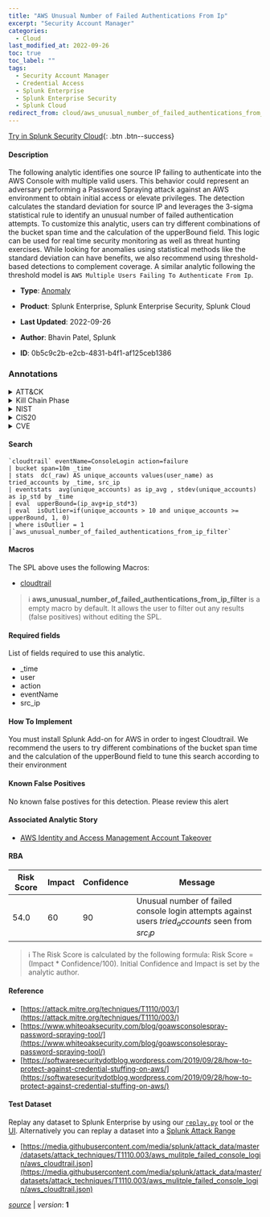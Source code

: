```yaml
---
title: "AWS Unusual Number of Failed Authentications From Ip"
excerpt: "Security Account Manager"
categories:
  - Cloud
last_modified_at: 2022-09-26
toc: true
toc_label: ""
tags:
  - Security Account Manager
  - Credential Access
  - Splunk Enterprise
  - Splunk Enterprise Security
  - Splunk Cloud
redirect_from: cloud/aws_unusual_number_of_failed_authentications_from_ip/
---
```




[Try in Splunk Security Cloud](https://www.splunk.com/en_us/cyber-security.html){: .btn .btn--success}

#### Description

The following analytic identifies one source IP failing to authenticate into the AWS Console with multiple valid users. This behavior could represent an adversary performing a Password Spraying attack against an AWS environment to obtain initial access or elevate privileges. The detection calculates the standard deviation for source IP and leverages the 3-sigma statistical rule to identify an unusual number of failed authentication attempts. To customize this analytic, users can try different combinations of the bucket span time and the calculation of the upperBound field. This logic can be used for real time security monitoring as well as threat hunting exercises. While looking for anomalies using statistical methods like the standard deviation can have benefits, we also recommend using threshold-based detections to complement coverage. A similar analytic following the threshold model is `AWS Multiple Users Failing To Authenticate From Ip`.

- **Type**: [Anomaly](https://github.com/splunk/security_content/wiki/Detection-Analytic-Types)
- **Product**: Splunk Enterprise, Splunk Enterprise Security, Splunk Cloud

- **Last Updated**: 2022-09-26
- **Author**: Bhavin Patel, Splunk
- **ID**: 0b5c9c2b-e2cb-4831-b4f1-af125ceb1386

### Annotations
<details>
  <summary>ATT&CK</summary>

<div markdown="1">

#### [ATT&CK](https://attack.mitre.org/)

| ID          | Technique   | Tactic         |
| ----------- | ----------- |--------------- |
| [T1003.002](https://attack.mitre.org/techniques/T1003/002/) | Security Account Manager | Credential Access |

</div>
</details>


<details>
  <summary>Kill Chain Phase</summary>

<div markdown="1">

* Exploitation


</div>
</details>


<details>
  <summary>NIST</summary>

<div markdown="1">

* DE.CM



</div>
</details>

<details>
  <summary>CIS20</summary>

<div markdown="1">

* CIS 3
* CIS 5
* CIS 16



</div>
</details>

<details>
  <summary>CVE</summary>

<div markdown="1">


</div>
</details>


#### Search

```
`cloudtrail` eventName=ConsoleLogin action=failure 
| bucket span=10m _time 
| stats  dc(_raw) AS unique_accounts values(user_name) as tried_accounts by _time, src_ip 
| eventstats  avg(unique_accounts) as ip_avg , stdev(unique_accounts) as ip_std by _time 
| eval  upperBound=(ip_avg+ip_std*3) 
| eval  isOutlier=if(unique_accounts > 10 and unique_accounts >= upperBound, 1, 0) 
| where isOutlier = 1 
|`aws_unusual_number_of_failed_authentications_from_ip_filter`
```

#### Macros
The SPL above uses the following Macros:
* [cloudtrail](https://github.com/splunk/security_content/blob/develop/macros/cloudtrail.yml)

> :information_source:
> **aws_unusual_number_of_failed_authentications_from_ip_filter** is a empty macro by default. It allows the user to filter out any results (false positives) without editing the SPL.



#### Required fields
List of fields required to use this analytic.
* _time
* user
* action
* eventName
* src_ip



#### How To Implement
You must install Splunk Add-on for AWS in order to ingest Cloudtrail. We recommend the users to try different combinations of the bucket span time and the calculation of the upperBound field to tune this search according to their environment
#### Known False Positives
No known false postives for this detection. Please review this alert

#### Associated Analytic Story
* [AWS Identity and Access Management Account Takeover](/stories/aws_identity_and_access_management_account_takeover)




#### RBA

| Risk Score  | Impact      | Confidence   | Message      |
| ----------- | ----------- |--------------|--------------|
| 54.0 | 60 | 90 | Unusual number of failed console login attempts against users $tried_accounts$ seen from $src_ip$ |


> :information_source:
> The Risk Score is calculated by the following formula: Risk Score = (Impact * Confidence/100). Initial Confidence and Impact is set by the analytic author.


#### Reference

* [https://attack.mitre.org/techniques/T1110/003/](https://attack.mitre.org/techniques/T1110/003/)
* [https://www.whiteoaksecurity.com/blog/goawsconsolespray-password-spraying-tool/](https://www.whiteoaksecurity.com/blog/goawsconsolespray-password-spraying-tool/)
* [https://softwaresecuritydotblog.wordpress.com/2019/09/28/how-to-protect-against-credential-stuffing-on-aws/](https://softwaresecuritydotblog.wordpress.com/2019/09/28/how-to-protect-against-credential-stuffing-on-aws/)



#### Test Dataset
Replay any dataset to Splunk Enterprise by using our [`replay.py`](https://github.com/splunk/attack_data#using-replaypy) tool or the [UI](https://github.com/splunk/attack_data#using-ui).
Alternatively you can replay a dataset into a [Splunk Attack Range](https://github.com/splunk/attack_range#replay-dumps-into-attack-range-splunk-server)

* [https://media.githubusercontent.com/media/splunk/attack_data/master/datasets/attack_techniques/T1110.003/aws_mulitple_failed_console_login/aws_cloudtrail.json](https://media.githubusercontent.com/media/splunk/attack_data/master/datasets/attack_techniques/T1110.003/aws_mulitple_failed_console_login/aws_cloudtrail.json)



[*source*](https://github.com/splunk/security_content/tree/develop/detections/cloud/aws_unusual_number_of_failed_authentications_from_ip.yml) \| *version*: **1**